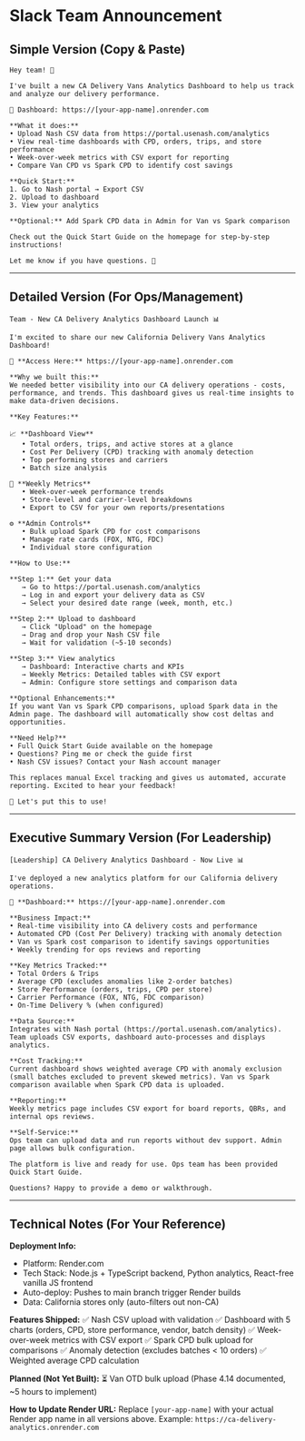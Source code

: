 # Slack Team Announcement

## Simple Version (Copy & Paste)

```
Hey team! 👋

I've built a new CA Delivery Vans Analytics Dashboard to help us track and analyze our delivery performance.

🔗 Dashboard: https://[your-app-name].onrender.com

**What it does:**
• Upload Nash CSV data from https://portal.usenash.com/analytics
• View real-time dashboards with CPD, orders, trips, and store performance
• Week-over-week metrics with CSV export for reporting
• Compare Van CPD vs Spark CPD to identify cost savings

**Quick Start:**
1. Go to Nash portal → Export CSV
2. Upload to dashboard
3. View your analytics

**Optional:** Add Spark CPD data in Admin for Van vs Spark comparison

Check out the Quick Start Guide on the homepage for step-by-step instructions!

Let me know if you have questions. 🚀
```

---

## Detailed Version (For Ops/Management)

```
Team - New CA Delivery Analytics Dashboard Launch 📊

I'm excited to share our new California Delivery Vans Analytics Dashboard!

🔗 **Access Here:** https://[your-app-name].onrender.com

**Why we built this:**
We needed better visibility into our CA delivery operations - costs, performance, and trends. This dashboard gives us real-time insights to make data-driven decisions.

**Key Features:**

📈 **Dashboard View**
   • Total orders, trips, and active stores at a glance
   • Cost Per Delivery (CPD) tracking with anomaly detection
   • Top performing stores and carriers
   • Batch size analysis

📅 **Weekly Metrics**
   • Week-over-week performance trends
   • Store-level and carrier-level breakdowns
   • Export to CSV for your own reports/presentations

⚙️ **Admin Controls**
   • Bulk upload Spark CPD for cost comparisons
   • Manage rate cards (FOX, NTG, FDC)
   • Individual store configuration

**How to Use:**

**Step 1:** Get your data
   → Go to https://portal.usenash.com/analytics
   → Log in and export your delivery data as CSV
   → Select your desired date range (week, month, etc.)

**Step 2:** Upload to dashboard
   → Click "Upload" on the homepage
   → Drag and drop your Nash CSV file
   → Wait for validation (~5-10 seconds)

**Step 3:** View analytics
   → Dashboard: Interactive charts and KPIs
   → Weekly Metrics: Detailed tables with CSV export
   → Admin: Configure store settings and comparison data

**Optional Enhancements:**
If you want Van vs Spark CPD comparisons, upload Spark data in the Admin page. The dashboard will automatically show cost deltas and opportunities.

**Need Help?**
• Full Quick Start Guide available on the homepage
• Questions? Ping me or check the guide first
• Nash CSV issues? Contact your Nash account manager

This replaces manual Excel tracking and gives us automated, accurate reporting. Excited to hear your feedback!

🚀 Let's put this to use!
```

---

## Executive Summary Version (For Leadership)

```
[Leadership] CA Delivery Analytics Dashboard - Now Live 📊

I've deployed a new analytics platform for our California delivery operations.

🔗 **Dashboard:** https://[your-app-name].onrender.com

**Business Impact:**
• Real-time visibility into CA delivery costs and performance
• Automated CPD (Cost Per Delivery) tracking with anomaly detection
• Van vs Spark cost comparison to identify savings opportunities
• Weekly trending for ops reviews and reporting

**Key Metrics Tracked:**
• Total Orders & Trips
• Average CPD (excludes anomalies like 2-order batches)
• Store Performance (orders, trips, CPD per store)
• Carrier Performance (FOX, NTG, FDC comparison)
• On-Time Delivery % (when configured)

**Data Source:**
Integrates with Nash portal (https://portal.usenash.com/analytics). Team uploads CSV exports, dashboard auto-processes and displays analytics.

**Cost Tracking:**
Current dashboard shows weighted average CPD with anomaly exclusion (small batches excluded to prevent skewed metrics). Van vs Spark comparison available when Spark CPD data is uploaded.

**Reporting:**
Weekly metrics page includes CSV export for board reports, QBRs, and internal ops reviews.

**Self-Service:**
Ops team can upload data and run reports without dev support. Admin page allows bulk configuration.

The platform is live and ready for use. Ops team has been provided Quick Start Guide.

Questions? Happy to provide a demo or walkthrough.
```

---

## Technical Notes (For Your Reference)

**Deployment Info:**
- Platform: Render.com
- Tech Stack: Node.js + TypeScript backend, Python analytics, React-free vanilla JS frontend
- Auto-deploy: Pushes to main branch trigger Render builds
- Data: California stores only (auto-filters out non-CA)

**Features Shipped:**
✅ Nash CSV upload with validation
✅ Dashboard with 5 charts (orders, CPD, store performance, vendor, batch density)
✅ Week-over-week metrics with CSV export
✅ Spark CPD bulk upload for comparisons
✅ Anomaly detection (excludes batches < 10 orders)
✅ Weighted average CPD calculation

**Planned (Not Yet Built):**
⏳ Van OTD bulk upload (Phase 4.14 documented, ~5 hours to implement)

**How to Update Render URL:**
Replace `[your-app-name]` with your actual Render app name in all versions above.
Example: `https://ca-delivery-analytics.onrender.com`
